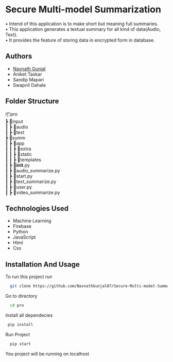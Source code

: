 
# Secure Multi-model Summarization

 • Intend of this application is to make short but meaning full summaries.  
• This application generates a textual summary for all kind of
data(Audio, Text).  
• It provides the feature of storing data in encrypted form in database.


## Authors

- [Navnath Gunjal](https://github.com/NavnathGunjal07)
- Aniket Taskar
- Sandip Mapari
- Swapnil Dahale


## Folder Structure

📦pro  
 ┣ 📂input  
 ┃ ┣ 📂audio     
 ┃ ┣ 📂text    
 ┣ 📂summ   
 ┃ ┣ 📂app   
 ┃ ┃    ┣ 📂extra   
 ┃ ┃    ┣ 📂static   
 ┃ ┃    ┣ 📂templates  
 ┃ ┣ 📜__init__.py  
 ┃ ┣ 📜audio_summarize.py  
 ┃ ┣ 📜start.py  
 ┃ ┣ 📜text_summarize.py  
 ┃ ┣ 📜user.py  
 ┃ ┣ 📜video_summarize.py  
## Technologies Used

- Machine Learning
- Firebase
- Python
- JavaScript
- Html
- Css
## Installation And Usage

To run this project run

```bash
  git clone https://github.com/NavnathGunjal07/Secure-Multi-model-Summarization-Using-Machine-Learning.git
```
Go to directory
```bash
  cd pro
```
Install all dependecies
```bash
 pip install
```
Run Project
```bash
  pip start
```

You project will be running on localhost
